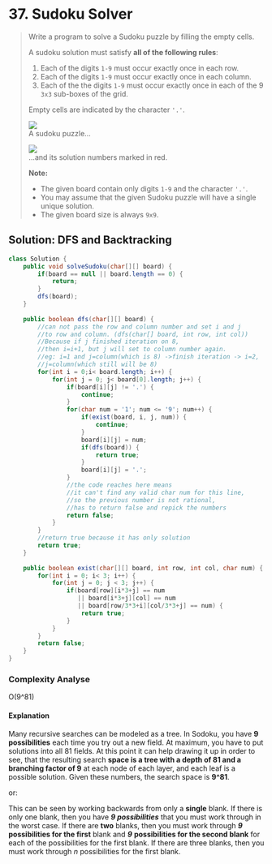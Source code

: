 # 37. Sudoku Solver

> Write a program to solve a Sudoku puzzle by filling the empty cells.
>
> A sudoku solution must satisfy **all of the following rules**:
>
> 1. Each of the digits `1-9` must occur exactly once in each row.
> 2. Each of the digits `1-9` must occur exactly once in each column.
> 3. Each of the the digits `1-9` must occur exactly once in each of the 9 `3x3` sub-boxes of the grid.
>
> Empty cells are indicated by the character `'.'`.
>
> ![](https://upload.wikimedia.org/wikipedia/commons/thumb/f/ff/Sudoku-by-L2G-20050714.svg/250px-Sudoku-by-L2G-20050714.svg.png)  
> A sudoku puzzle...
>
> ![](https://upload.wikimedia.org/wikipedia/commons/thumb/3/31/Sudoku-by-L2G-20050714_solution.svg/250px-Sudoku-by-L2G-20050714_solution.svg.png)  
> ...and its solution numbers marked in red.
>
> **Note:**
>
> * The given board contain only digits `1-9` and the character `'.'`.
> * You may assume that the given Sudoku puzzle will have a single unique solution.
> * The given board size is always `9x9`.

## Solution: DFS and Backtracking

```java
class Solution {
    public void solveSudoku(char[][] board) {
        if(board == null || board.length == 0) {
            return;
        }
        dfs(board);
    }
    
    public boolean dfs(char[][] board) {
        //can not pass the row and column number and set i and j 
        //to row and column. (dfs(char[] board, int row, int col))
        //Because if j finished iteration on 8, 
        //then i=i+1, but j will set to column number again.
        //eg: i=1 and j=column(which is 8) ->finish iteration -> i=2,  
        //j=column(which still will be 8)
        for(int i = 0;i< board.length; i++) {
            for(int j = 0; j< board[0].length; j++) {
                if(board[i][j] != '.') {
                    continue;
                }
                for(char num = '1'; num <= '9'; num++) {
                    if(exist(board, i, j, num)) {
                        continue;
                    }
                    board[i][j] = num;
                    if(dfs(board)) {
                        return true;
                    }
                    board[i][j] = '.';
                }
                //the code reaches here means 
                //it can't find any valid char num for this line,
                //so the previous number is not rational,
                //has to return false and repick the numbers
                return false;
            }
        }
        //return true because it has only solution
        return true;
    }
    
    public boolean exist(char[][] board, int row, int col, char num) {
        for(int i = 0; i< 3; i++) {
            for(int j = 0; j < 3; j++) {
                if(board[row][i*3+j] == num 
                   || board[i*3+j][col] == num
                   || board[row/3*3+i][col/3*3+j] == num) {
                    return true;
                }
            }
        }
        return false;
    }
}
```

### Complexity Analyse

O\(9^81\)

#### Explanation

Many recursive searches can be modeled as a tree. In Sodoku, you have **9 possibilities** each time you try out a new field. At maximum, you have to put solutions into all 81 fields. At this point it can help drawing it up in order to see, that the resulting search **space is a tree with a depth of 81 and a branching factor of 9** at each node of each layer, and each leaf is a possible solution. Given these numbers, the search space is **9^81**.

or:

This can be seen by working backwards from only a **single** blank. If there is only one blank, then you have _**9 possibilities**_ that you must work through in the worst case. If there are **two** blanks, then you must work through _**9**_ **possibilities for the first** blank and _**9**_ **possibilities for the second blank** for each of the possibilities for the first blank. If there are three blanks, then you must work through _n_ possibilities for the first blank.

